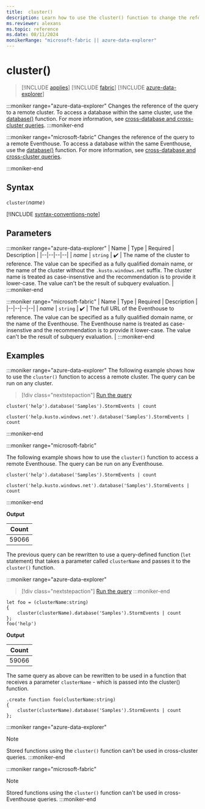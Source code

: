 ```yaml
---
title:  cluster()
description: Learn how to use the cluster() function to change the reference of the query to a remote cluster or Eventhouse.
ms.reviewer: alexans
ms.topic: reference
ms.date: 08/11/2024
monikerRange: "microsoft-fabric || azure-data-explorer"
---
```

# cluster()

> [!INCLUDE [applies](../includes/applies-to-version/applies.md)] [!INCLUDE [fabric](../includes/applies-to-version/fabric.md)] [!INCLUDE [azure-data-explorer](../includes/applies-to-version/azure-data-explorer.md)] 

:::moniker range="azure-data-explorer"
Changes the reference of the query to a remote cluster. To access a database within the same cluster, use the [database()](database-function.md) function. For more information, see [cross-database and cross-cluster queries](cross-cluster-or-database-queries.md).
:::moniker-end

:::moniker range="microsoft-fabric"
Changes the reference of the query to a remote Eventhouse. To access a database within the same Eventhouse, use the [database()](database-function.md) function. For more information, see [cross-database and cross-cluster queries](cross-cluster-or-database-queries.md).
<!-- Update link to the correct version for Fabric -->
:::moniker-end

## Syntax

`cluster(`*name*`)`

[!INCLUDE [syntax-conventions-note](../includes/syntax-conventions-note.md)]

## Parameters

:::moniker range="azure-data-explorer"
| Name | Type | Required | Description |
|--|--|--|--|
| *name* | `string` |  :heavy_check_mark: | The name of the cluster to reference. The value can be specified as a fully qualified domain name, or the name of the cluster without the `.kusto.windows.net` suffix. The cluster name is treated as case-insenstive and the recommendation is to provide it lower-case. The value can't be the result of subquery evaluation. |
:::moniker-end

:::moniker range="microsoft-fabric"
| Name | Type | Required | Description |
|--|--|--|--|
| *name* | `string` |  :heavy_check_mark: | The full URL of the Eventhouse to reference. The value can be specified as a fully qualified domain name, or the name of the Eventhouse. The Eventhouse name is treated as case-insenstive and the recommendation is to provide it lower-case. The value can't be the result of subquery evaluation. |
:::moniker-end

## Examples

:::moniker range="azure-data-explorer"
The following example shows how to use the `cluster()` function to access a remote cluster.
The query can be run on any cluster.

> [!div class="nextstepaction"]
> <a href="https://dataexplorer.azure.com/clusters/help/databases/SampleLogs?query=H4sIAAAAAAAAA0vOKS0uSS3SUM9IzSlQ19RLSSxJTEosTtVQD07MLchJLQaKBZfkF+W6lqXmlRQr1Cgk55fmlQAAayjLjjcAAAA=" target="_blank">Run the query</a>

```kusto
cluster('help').database('Samples').StormEvents | count

cluster('help.kusto.windows.net').database('Samples').StormEvents | count
```
:::moniker-end

:::moniker range="microsoft-fabric"

The following example shows how to use the `cluster()` function to access a remote Eventhouse.
The query can be run on any Eventhouse.

```kusto
cluster('help').database('Samples').StormEvents | count

cluster('help.kusto.windows.net').database('Samples').StormEvents | count
```
:::moniker-end

**Output**

|Count|
|---|
|59066|


The previous query can be rewritten to use a query-defined function (`let` statement) that takes a parameter called `clusterName` and passes it to the `cluster()` function.

:::moniker range="azure-data-explorer"
> [!div class="nextstepaction"]
> <a href="https://dataexplorer.azure.com/clusters/help/databases/SampleLogs?query=H4sIAAAAAAAAA8tJLVFIy89XsFXQSM4pLS5JLfJLzE21Ki4pysxL1+Sq5lIAAqgMsgpNvZTEksSkxOJUDfXgxNyCnNRidU294JL8olzXstS8kmKFGoXk/NK8Eq5aay6gBRrqGak5BeqaADuaG9BwAAAA" target="_blank">Run the query</a>
:::moniker-end

```kusto
let foo = (clusterName:string)
{
    cluster(clusterName).database('Samples').StormEvents | count
};
foo('help')
```

**Output**

|Count|
|---|
|59066|


The same query as above can be rewritten to be used in a function that receives a parameter `clusterName` - which is passed into the cluster() function.

```kusto
.create function foo(clusterName:string)
{
    cluster(clusterName).database('Samples').StormEvents | count
};
```

:::moniker range="azure-data-explorer"
> [!NOTE]
> Stored functions using the `cluster()` function can't be used in cross-cluster queries.
:::moniker-end

:::moniker range="microsoft-fabric"
> [!NOTE]
> Stored functions using the `cluster()` function can't be used in cross-Eventhouse queries.
:::moniker-end
